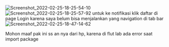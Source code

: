 ![Screenshot_2022-02-25-18-25-54-10](https://user-images.githubusercontent.com/100394405/155708617-da5c8f60-9e56-46ce-9ac8-d7adc9eb2073.jpg)
![Screenshot_2022-02-25-18-25-57-92](https://user-images.githubusercontent.com/100394405/155708627-aac7031a-259f-455f-883e-99069e79f893.jpg)
untuk ke notifikasi klik daftar di page Login karena saya belum bisa menjalankan yang navigation di tab bar
![Screenshot_2022-02-25-18-47-14-62](https://user-images.githubusercontent.com/100394405/155710272-001a63c0-68d0-4ad3-bb17-f617a4789290.jpg)

Mohon maaf pak ini ss an nya dari hp, karena di flut lab ada error saat import package
